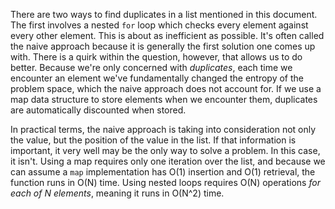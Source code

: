 There are two ways to find duplicates in a list mentioned in this document. The first involves a nested `for` loop which checks every element against every other element. This is about as inefficient as possible. It's often called the naive approach because it is generally the first solution one comes up with. There is a quirk within the question, however, that allows us to do better. Because we're only concerned with *duplicates*, each time we encounter an element we've fundamentally changed the entropy of the problem space, which the naive approach does not account for. If we use a map data structure to store elements when we encounter them, duplicates are automatically discounted when stored.

In practical terms, the naive approach is taking into consideration not only the value, but the position of the value in the list. If that information is important, it very well may be the only way to solve a problem. In this case, it isn't. Using a map requires only one iteration over the list, and because we can assume a `map` implementation has O(1) insertion and O(1) retrieval, the function runs in O(N) time. Using nested loops requires O(N) operations *for each of N elements*, meaning it runs in O(N^2) time.
